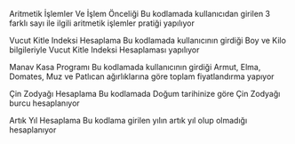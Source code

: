 Aritmetik İşlemler Ve İşlem Önceliği 
Bu kodlamada kullanıcıdan girilen 3 farklı sayı ile ilgili aritmetik işlemler pratiği yapılıyor

Vucut Kitle Indeksi Hesaplama 
Bu kodlamada kullanıcının girdiği Boy ve Kilo bilgileriyle Vucut Kitle Indeksi Hesaplaması yapılıyor

Manav Kasa Programı
Bu kodlamada kullanıcının girdiği Armut, Elma, Domates, Muz ve Patlıcan ağırlıklarına göre toplam fiyatlandırma yapıyor

Çin Zodyağı Hesaplama
Bu kodlamada Doğum tarihinize göre Çin Zodyağı burcu hesaplanıyor

Artık Yıl Hesaplama 
Bu kodlama girilen yılın artık yıl olup olmadığı hesaplanıyor
